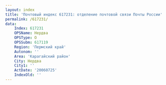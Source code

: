 ```yaml
---
layout: index
title: 'Почтовый индекс 617231: отделение почтовой связи Почты России'
permalink: /617231/
data:
    Index: 617231
    OPSName: Нердва
    OPSType: О
    OPSSubm: 617119
    Region: 'Пермский край'
    Autonom: ''
    Area: 'Карагайский район'
    City: Нердва
    City1: ''
    ActDate: '20060725'
    IndexOld: ''
---
```

